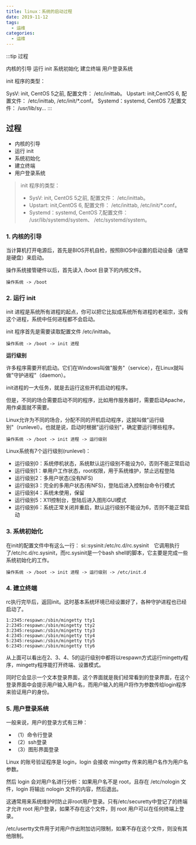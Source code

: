 ```yaml
---
title: linux：系统的启动过程
date: 2019-11-12
tags:
  - 运维
categories:
  - 运维
---
```


:::tip
过程

内核的引导
运行 init
系统初始化
建立终端
用户登录系统


init 程序的类型：

SysV: init, CentOS 5之前, 配置文件： /etc/inittab。
Upstart: init,CentOS 6, 配置文件： /etc/inittab, /etc/init/*.conf。
Systemd：systemd, CentOS 7,配置文件： /usr/lib/sy...
:::

<!-- more -->

## 过程
- 内核的引导
- 运行 init
- 系统初始化
- 建立终端
- 用户登录系统
>init 程序的类型：
>- SysV: init, CentOS 5之前, 配置文件： /etc/inittab。
>- Upstart: init,CentOS 6, 配置文件： /etc/inittab, /etc/init/*.conf。
>- Systemd：systemd, CentOS 7,配置文件： /usr/lib/systemd/system、 /etc/systemd/system。
### 1. 内核的引导
当计算机打开电源后，首先是BIOS开机自检，按照BIOS中设置的启动设备（通常是硬盘）来启动。

操作系统接管硬件以后，首先读入 /boot 目录下的内核文件。

`操作系统 -> /boot`
### 2. 运行 init
init 进程是系统所有进程的起点，你可以把它比拟成系统所有进程的老祖宗，没有这个进程，系统中任何进程都不会启动。

init 程序首先是需要读取配置文件 /etc/inittab。

`操作系统 -> /boot -> init 进程`

**运行级别**

许多程序需要开机启动。它们在Windows叫做"服务"（service），在Linux就叫做"守护进程"（daemon）。

init进程的一大任务，就是去运行这些开机启动的程序。

但是，不同的场合需要启动不同的程序，比如用作服务器时，需要启动Apache，用作桌面就不需要。

Linux允许为不同的场合，分配不同的开机启动程序，这就叫做"运行级别"（runlevel）。也就是说，启动时根据"运行级别"，确定要运行哪些程序。

`操作系统 -> /boot -> init 进程 -> 运行级别`

Linux系统有7个运行级别(runlevel)：

- 运行级别0：系统停机状态，系统默认运行级别不能设为0，否则不能正常启动
- 运行级别1：单用户工作状态，root权限，用于系统维护，禁止远程登陆
- 运行级别2：多用户状态(没有NFS)
- 运行级别3：完全的多用户状态(有NFS)，登陆后进入控制台命令行模式
- 运行级别4：系统未使用，保留
- 运行级别5：X11控制台，登陆后进入图形GUI模式
- 运行级别6：系统正常关闭并重启，默认运行级别不能设为6，否则不能正常启动
### 3. 系统初始化
在init的配置文件中有这么一行： si::sysinit:/etc/rc.d/rc.sysinit　它调用执行了/etc/rc.d/rc.sysinit，而rc.sysinit是一个bash shell的脚本，它主要是完成一些系统初始化的工作。

`操作系统 -> /boot -> init 进程 -> 运行级别 -> /etc/init.d`
### 4. 建立终端
rc执行完毕后，返回init。这时基本系统环境已经设置好了，各种守护进程也已经启动了。
```shell
1:2345:respawn:/sbin/mingetty tty1
2:2345:respawn:/sbin/mingetty tty2
3:2345:respawn:/sbin/mingetty tty3
4:2345:respawn:/sbin/mingetty tty4
5:2345:respawn:/sbin/mingetty tty5
6:2345:respawn:/sbin/mingetty tty6
```
从上面可以看出在2、3、4、5的运行级别中都将以respawn方式运行mingetty程序，mingetty程序能打开终端、设置模式。

同时它会显示一个文本登录界面，这个界面就是我们经常看到的登录界面，在这个登录界面中会提示用户输入用户名，而用户输入的用户将作为参数传给login程序来验证用户的身份。
### 5. 用户登录系统
一般来说，用户的登录方式有三种：

- （1）命令行登录
- （2）ssh登录
- （3）图形界面登录

Linux 的账号验证程序是 login，login 会接收 mingetty 传来的用户名作为用户名参数。

然后 login 会对用户名进行分析：如果用户名不是 root，且存在 /etc/nologin 文件，login 将输出 nologin 文件的内容，然后退出。

这通常用来系统维护时防止非root用户登录。只有/etc/securetty中登记了的终端才允许 root 用户登录，如果不存在这个文件，则 root 用户可以在任何终端上登录。

/etc/usertty文件用于对用户作出附加访问限制，如果不存在这个文件，则没有其他限制。
